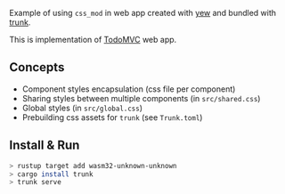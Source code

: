 Example of using `css_mod` in web app created with [yew](https://yew.rs/) and bundled with [trunk](https://trunkrs.dev/).

This is implementation of [TodoMVC](https://todomvc.com/) web app.

## Concepts

-   Component styles encapsulation (css file per component)
-   Sharing styles between multiple components (in `src/shared.css`)
-   Global styles (in `src/global.css`)
-   Prebuilding css assets for `trunk` (see `Trunk.toml`)

## Install & Run

```sh
> rustup target add wasm32-unknown-unknown
> cargo install trunk
> trunk serve
```
